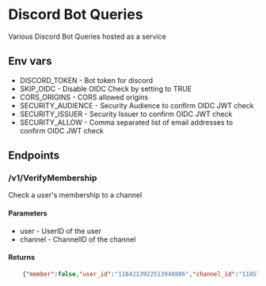 # Discord Bot Queries

Various Discord Bot Queries hosted as a service

## Env vars
- DISCORD_TOKEN - Bot token for discord
- SKIP_OIDC - Disable OIDC Check by setting to TRUE
- CORS_ORIGINS - CORS allowed origins
- SECURITY_AUDIENCE - Security Audience to confirm OIDC JWT check
- SECURITY_ISSUER - Security Issuer to confirm OIDC JWT check
- SECURITY_ALLOW - Comma separated list of email addresses to confirm OIDC JWT check 

## Endpoints
### /v1/VerifyMembership
Check a user's membership to a channel
#### Parameters
- user - UserID of the user
- channel - ChannelID of the channel
#### Returns
```json
    {"member":false,"user_id":"1184213922513948886","channel_id":"1185732803762069584"}
```

